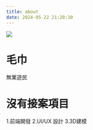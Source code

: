 ```yaml
---
title: about
date: 2024-05-22 21:20:10
---
```

![](img/Penguin.png)
# 毛巾
無業遊民

# 沒有接案項目
1.前端開發
2.UI/UX 設計
3.3D建模